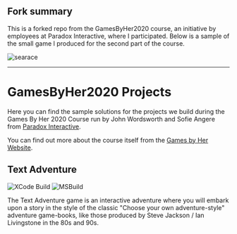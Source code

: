## Fork summary

This is a forked repo from the GamesByHer2020 course, an initiative by employees at Paradox Interactive, where I participated. Below is a sample of the small game I produced for the second part of the course.


![searace](https://user-images.githubusercontent.com/34446119/114421786-f3680b00-9bb5-11eb-8b57-e431dac4d842.gif)

---

# GamesByHer2020 Projects

Here you can find the sample solutions for the projects we build during the Games By Her 2020 Course run by John Wordsworth and Sofie Angere from [Paradox Interactive](https://paradoxinteractive.com/).

You can find out more about the course itself from the [Games by Her Website](http://gamedevcourse.paradoxinteractive.com).


## Text Adventure

![XCode Build](https://github.com/JohnWordsworth/GamesByHer2020/workflows/XCode%20Build/badge.svg)
![MSBuild](https://github.com/JohnWordsworth/GamesByHer2020/workflows/MSBuild/badge.svg)

The Text Adventure game is an interactive adventure where you will embark upon a story in the style of the classic "Choose your own adventure-style" adventure game-books, like those produced by Steve Jackson / Ian Livingstone in the 80s and 90s.

